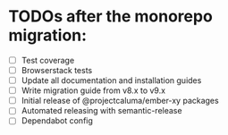 # TODOs after the monorepo migration:

- [ ] Test coverage
- [ ] Browserstack tests
- [ ] Update all documentation and installation guides
- [ ] Write migration guide from v8.x to v9.x
- [ ] Initial release of @projectcaluma/ember-xy packages
- [ ] Automated releasing with semantic-release
- [ ] Dependabot config
